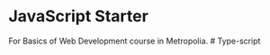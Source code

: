 # JavaScript Starter

For Basics of Web Development course in Metropolia.
#   T y p e - s c r i p t  
 